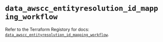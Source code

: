# `data_awscc_entityresolution_id_mapping_workflow`

Refer to the Terraform Registory for docs: [`data_awscc_entityresolution_id_mapping_workflow`](https://registry.terraform.io/providers/hashicorp/awscc/0.70.0/docs/data-sources/entityresolution_id_mapping_workflow).
